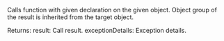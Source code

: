 Calls function with given declaration on the given object. Object group of the result is
inherited from the target object.

Returns:
result: Call result.
exceptionDetails: Exception details.
